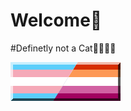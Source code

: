# Welcome👋

\#Definetly not a Cat🏳️‍⚧️🏳️‍🌈

![Trans Lesbian Flag](/Transbian.svg)
<!--
**BananaCatgirl/BananaCatgirl** is a ✨ _special_ ✨ repository because its `README.md` (this file) appears on your GitHub profile.

Here are some ideas to get you started:

- 🔭 I’m currently working on ...
- 🌱 I’m currently learning ...
- 👯 I’m looking to collaborate on ...
- 🤔 I’m looking for help with ...
- 💬 Ask me about ...
- 📫 How to reach me: ...
- 😄 Pronouns: She/They
- ⚡ Fun fact: ...
-->
